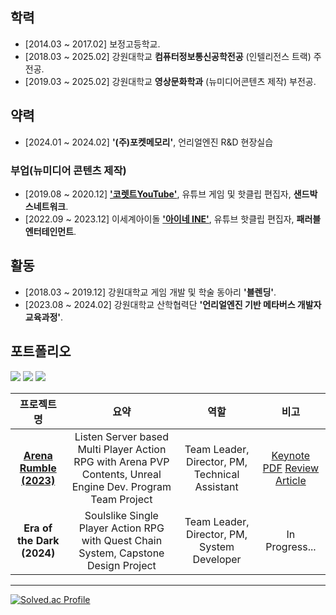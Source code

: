 ## 학력
- [2014.03 ~ 2017.02] 보정고등학교.
- [2018.03 ~ 2025.02] 강원대학교 **컴퓨터정보통신공학전공** (인텔리전스 트랙) 주전공.
- [2019.03 ~ 2025.02] 강원대학교 **영상문화학과** (뉴미디어콘텐츠 제작) 부전공.
## 약력
- [2024.01 ~ 2024.02]  **'(주)포켓메모리'**, 언리얼엔진 R&D 현장실습
### 부업(뉴미디어 콘텐츠 제작)
- [2019.08 ~ 2020.12] [**'코렛트YouTube'**](https://www.youtube.com/@Collet11), 유튜브 게임 및 핫클립 편집자, **샌드박스네트워크**.
- [2022.09 ~ 2023.12] 이세계아이돌 [**'아이네 INE'**](https://www.youtube.com/@INE_), 유튜브 핫클립 편집자, **패러블엔터테인먼트**.
## 활동
- [2018.03 ~ 2019.12] 강원대학교 게임 개발 및 학술 동아리 **'블렌딩'**.
- [2023.08 ~ 2024.02] 강원대학교 산학협력단 **'언리얼엔진 기반 메타버스 개발자 교육과정'**.
## 포트폴리오
<img src="https://img.shields.io/badge/UnrealEngine-0E1128?style=for-the-badge&logo=UnrealEngine&logoColor=white"> <img src="https://img.shields.io/badge/c++-00599C?style=for-the-badge&logo=cplusplus&logoColor=white"> <img src="https://img.shields.io/badge/blender-E87D0D?style=for-the-badge&logo=blender&logoColor=white">


| 프로젝트명 | 요약 | 역할 | 비고 |
| :-: | :-: | :-: | :-: |
| [**Arena Rumble (2023)**](https://youtu.be/TGwBppxJI_E?si=TrHAkyZoq9MN_EVd) | Listen Server based Multi Player Action RPG with Arena PVP Contents, Unreal Engine Dev. Program Team Project | Team Leader, Director, PM, Technical Assistant | [Keynote PDF](https://drive.google.com/file/d/1yeHNl5YXux_7bGdh5i0hbQMl5L8yPnZ7/view?usp=sharing) [Review Article](https://velog.io/@liebenholz/arenarumble1) |
| **Era of the Dark (2024)** | Soulslike Single Player Action RPG with Quest Chain System, Capstone Design Project | Team Leader, Director, PM, System Developer | In Progress... |


------
[![Solved.ac Profile](http://mazassumnida.wtf/api/v2/generate_badge?boj=liebenholz98)](https://solved.ac/liebenholz98)

<!--

<img src="https://img.shields.io/badge/Python-3776AB?style=for-the-badge&logo=Python&logoColor=white">
<img src="https://img.shields.io/badge/Pytorch-EE4C2C?style=for-the-badge&logo=PyTorch&logoColor=white">
<img src="https://img.shields.io/badge/Tensorflow-FF6F00?style=for-the-badge&logo=Tensorflow&logoColor=white">
<img src="https://img.shields.io/badge/Keras-D00000?style=for-the-badge&logo=Keras&logoColor=white">
<img src="https://img.shields.io/badge/Coursera-0056D2?style=for-the-badge&logo=Coursera&logoColor=white">
<img src="https://img.shields.io/badge/Kaggle-20BEFF?style=for-the-badge&logo=Kaggle&logoColor=white">
<img src="https://img.shields.io/badge/Unity-FFFFFF?style=for-the-badge&logo=Unity&logoColor=black">
<img src="https://img.shields.io/badge/C%23-512BD4?style=for-the-badge&logo=CSharp&logoColor=white">
<img src="https://img.shields.io/badge/Houdini-FF4713?style=for-the-badge&logo=Houdini&logoColor=white">
<img src="https://img.shields.io/badge/Nuke-000000?style=for-the-badge&logo=Nuke&logoColor=white">

-->
